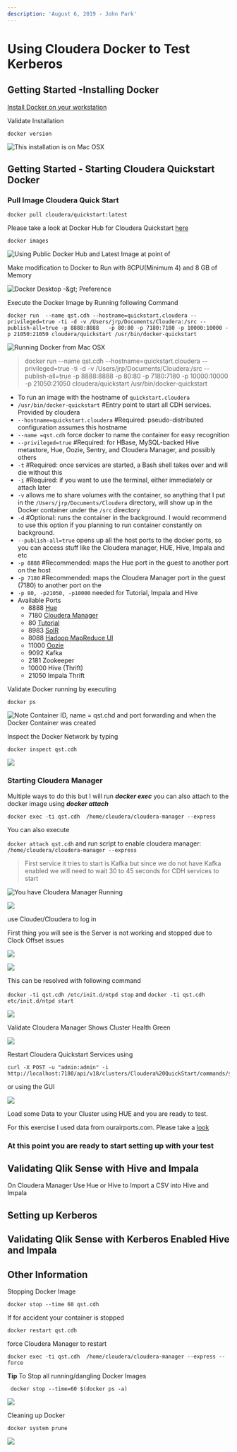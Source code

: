 ```yaml
---
description: 'August 6, 2019 - John Park'
---
```


# Using Cloudera Docker to Test Kerberos

## Getting Started -Installing Docker

[Install Docker on your workstation](https://www.docker.com/products/docker-desktop)

Validate Installation

```text
docker version
```

![This installation is on Mac OSX](.gitbook/assets/9d9629fe-a360-4f77-b41e-7fa7a3537690.png)

## Getting Started - Starting Cloudera Quickstart Docker 

### Pull Image Cloudera Quick Start

```text
docker pull cloudera/quickstart:latest
```

Please take  a look at Docker Hub for Cloudera Quickstart [here](https://hub.docker.com/r/cloudera/quickstart)

```text
docker images
```

![Using Public Docker Hub and Latest Image at point of ](.gitbook/assets/5b5cfd9a-f5af-4b4d-8e25-a48381267d67.png)

Make modification to Docker to Run with 8CPU\(Minimum 4\) and 8 GB of Memory

![Docker Desktop -&amp;gt; Preference](.gitbook/assets/6347cc5c-3f65-461a-aaa4-61c572e5dd54.png)

Execute the Docker Image by Running following Command 

```text
docker run  --name qst.cdh --hostname=quickstart.cloudera --privileged=true -ti -d -v /Users/jrp/Documents/Cloudera:/src --publish-all=true -p 8888:8888   -p 80:80 -p 7180:7180 -p 10000:10000 -p 21050:21050 cloudera/quickstart /usr/bin/docker-quickstart
```

![Running Docker from Mac OSX](.gitbook/assets/892c0458-47df-431b-8245-9570c6a0abdc.png)

> docker run --name qst.cdh --hostname=quickstart.cloudera --privileged=true -ti -d -v /Users/jrp/Documents/Cloudera:/src --publish-all=true -p 8888:8888 -p 80:80 -p 7180:7180 -p 10000:10000 -p 21050:21050 cloudera/quickstart /usr/bin/docker-quickstart

* To run an image with the hostname of `quickstart.cloudera` 
* `/usr/bin/docker-quickstart` \#Entry point to start all CDH services. Provided by cloudera
* `--hostname=quickstart.cloudera` \#Required: pseudo-distributed configuration assumes this hostname
* `--name =qst.cdh` force docker to name the container for easy recognition
* `--privileged=true` \#Required: for HBase, MySQL-backed Hive metastore, Hue, Oozie, Sentry, and Cloudera Manager, and possibly others
* `-t` \#Required: once services are started, a Bash shell takes over and will die without this
* `-i` \#Required: if you want to use the terminal, either immediately or attach later
* `-v` allows me to share volumes with the container, so anything that I put in the `/Users/jrp/Documents/Cloudera` directory, will show up in the Docker container under the `/src` directory
* `-d`  \#Optional: runs the container in the background. I would recommend to use this option if you planning to run container constantly on background.
* `--publish-all=true` opens up all the host ports to the docker ports, so you can access stuff like the Cloudera manager, HUE, Hive, Impala and etc
* `-p 8888` \#Recommended: maps the Hue port in the guest to another port on the host
* `-p 7180` \#Recommended: maps the Cloudera Manager port in the guest \(7180\) to another port on the 
* `-p 80, -p21050, -p10000` needed for Tutorial, Impala and Hive
* Available Ports
  * 8888 [Hue](http://quickstart.cloudera:8888/)
  * 7180 [Cloudera Manager](http://quickstart.cloudera:7180/)
  * 80 [Tutorial](http://quickstart.cloudera/)
  * 8983 [SolR](http://quickstart.cloudera:8983/solr)
  * 8088 [Hadoop MapReduce UI](http://quickstart.cloudera:8088/)
  * 11000 [Oozie](http://quickstart.cloudera:11000/)
  * 9092 Kafka
  * 2181 Zookeeper
  * 10000 Hive \(Thrift\)
  * 21050 Impala Thrift

Validate Docker running by executing 

```text
docker ps
```

![Note Container ID, name = qst.chd and port forwarding and when the Docker Container was created](.gitbook/assets/7cd8a957-bec0-48f1-944e-a736cfa9010a.png)

Inspect the Docker Network by typing 

```text
docker inspect qst.cdh
```

![](.gitbook/assets/3b10ca70-9ed0-475c-bab6-1e9fdcd34974.png)

### Starting Cloudera Manager

Multiple ways to do this but I will run _**docker exec**_ you can also attach to the docker image using _**docker attach**_

```text
docker exec -ti qst.cdh  /home/cloudera/cloudera-manager --express
```

You can also execute

`docker attach qst.cdh`  and run script to enable cloudera manager: `/home/cloudera/cloudera-manager --express`

> First service it tries to start is Kafka but since we do not have Kafka enabled we will need to wait 30 to 45 seconds for CDH services to start

![You have Cloudera Manager Running](.gitbook/assets/33650f6a-faa7-41c8-95c7-b27077a73855.png)

![](.gitbook/assets/d78c8550-92cc-4bdc-b600-f5976704f25d.png)

use Clouder/Cloudera to log in

First thing you will see is the Server is not working and stopped due to Clock Offset issues

![](.gitbook/assets/d7a4a7be-63a2-48a0-b117-b8ab26ede883.png)

![](.gitbook/assets/1888cfbf-8152-4d42-bef2-23eb16216541.png)

This can be resolved with following command

`docker -ti qst.cdh /etc/init.d/ntpd stop` and  `docker -ti qst.cdh etc/init.d/ntpd start` 

![](.gitbook/assets/536000f4-f352-489f-9d44-d4f8188c21ec.png)

Validate Cloudera Manager Shows Cluster Health Green

![](.gitbook/assets/b94f00da-4c09-462c-81de-126f3dfdffd3.png)

Restart Cloudera Quickstart Services using 

```text
curl -X POST -u "admin:admin" -i http://localhost:7180/api/v18/clusters/Cloudera%20QuickStart/commands/start
```

or using the GUI

![](.gitbook/assets/06619a1e-7b64-4282-9aa8-e06849548609.png)

Load some Data to your Cluster using HUE and you are ready to test.

For this exercise I used data from ourairports.com.  Please take a [look](http://ourairports.com/data/)

### At this point you are ready to start setting up with your test

## Validating Qlik Sense with Hive and Impala

On Cloudera Manager Use Hue or Hive to Import a CSV into Hive and Impala

## Setting up Kerberos

## Validating Qlik Sense with Kerberos Enabled Hive and Impala

## Other Information

Stopping Docker Image

```text
docker stop --time 60 qst.cdh
```

If for accident your container is stopped 

```text
docker restart qst.cdh
```

force Cloudera Manager to restart 

```text
docker exec -ti qst.cdh  /home/cloudera/cloudera-manager --express --force
```

**Tip** To Stop all running/dangling Docker Images 

```text
 docker stop --time=60 $(docker ps -a)
```

![](.gitbook/assets/d4b158ab-2223-45dc-ba49-dbf9980cc50f.png)

Cleaning up Docker 

```text
docker system prune
```

![](.gitbook/assets/2fed25f5-e0e4-4ef5-ac1c-8b5e31c59312.png)

